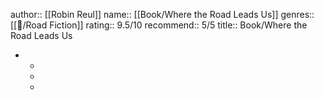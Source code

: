 author:: [[Robin Reul]]
name:: [[Book/Where the Road Leads Us]]
genres:: [[📖/Road Fiction]]
rating:: 9.5/10
recommend:: 5/5
title:: Book/Where the Road Leads Us

-
	-
	-
	-